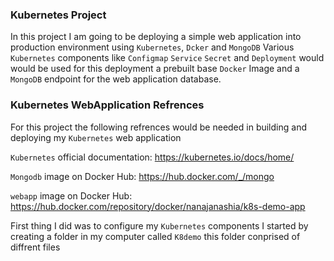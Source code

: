 ### Kubernetes Project
In this project I am going to be deploying a simple web application into production environment using `Kubernetes`, `Dcker` and `MongoDB`
Various `Kubernetes` components like `Configmap` `Service` `Secret` and `Deployment` would  would be used for this deployment a prebuilt base `Docker` Image and a `MongoDB` endpoint for the web application database.

### Kubernetes WebApplication Refrences
For this project the following refrences would be needed in building and deploying my `Kubernetes` web application

`Kubernetes` official documentation: https://kubernetes.io/docs/home/

`Mongodb` image on Docker Hub: https://hub.docker.com/_/mongo

`webapp` image on Docker Hub: https://hub.docker.com/repository/docker/nanajanashia/k8s-demo-app

First thing I  did was to configure my `Kubernetes` components I started by creating a folder in my computer called `K8demo`
this folder conprised of diffrent files 





